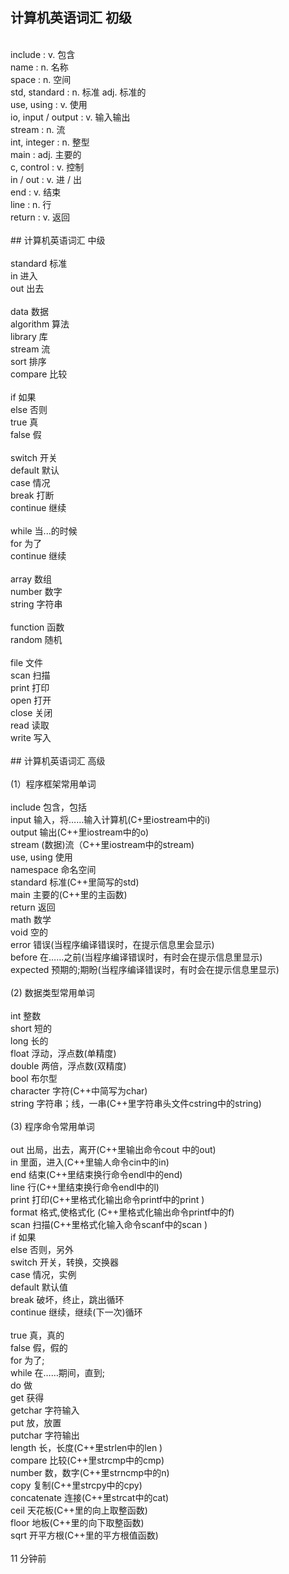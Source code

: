 ## 计算机英语词汇 初级<br>
<br>
include : v. 包含<br>
name : n. 名称<br>
space : n. 空间<br>
std, standard : n. 标准 adj. 标准的<br>
use, using : v. 使用<br>
io, input / output : v. 输入输出<br>
stream : n. 流<br>
int, integer : n. 整型<br>
main : adj. 主要的<br>
c, control : v. 控制<br>
in / out : v. 进 / 出<br>
end : v. 结束<br>
line : n. 行<br>
return : v. 返回<br>
<br>
## 计算机英语词汇 中级<br>
<br>
standard 标准<br>
in 进入<br>
out 出去<br>
<br>
data 数据<br>
algorithm 算法<br>
library 库<br>
stream 流<br>
sort 排序<br>
compare 比较<br>
<br>
if 如果<br>
else 否则<br>
true 真<br>
false 假<br>
<br>
switch 开关<br>
default 默认<br>
case 情况<br>
break 打断<br>
continue 继续<br>
<br>
while 当...的时候<br>
for 为了<br>
continue 继续<br>
<br>
array 数组<br>
number 数字<br>
string 字符串<br>
<br>
function 函数<br>
random 随机<br>
<br>
file 文件<br>
scan 扫描<br>
print 打印<br>
open 打开<br>
close 关闭<br>
read 读取<br>
write 写入<br>
<br>
## 计算机英语词汇 高级<br>
<br>
(1）程序框架常用单词<br>
<br>
include 包含，包括<br>
input 输入，将……输入计算机(C+里iostream中的i)<br>
output 输出(C++里iostream中的o)<br>
stream (数据)流（C++里iostream中的stream)<br>
use, using 使用<br>
namespace 命名空间<br>
standard 标准(C++里简写的std)<br>
main 主要的(C++里的主函数)<br>
return 返回<br>
math 数学<br>
void 空的<br>
error 错误(当程序编译错误时，在提示信息里会显示)<br>
before 在……之前(当程序编译错误时，有时会在提示信息里显示)<br>
expected 预期的;期盼(当程序编译错误时，有时会在提示信息里显示)<br>
<br>
(2) 数据类型常用单词<br>
<br>
int 整数<br>
short 短的<br>
long 长的<br>
float 浮动，浮点数(单精度)<br>
double 两倍，浮点数(双精度)<br>
bool 布尔型<br>
character 字符(C++中简写为char)<br>
string 字符串；线，一串(C++里字符串头文件cstring中的string)<br>
<br>
(3) 程序命令常用单词<br>
<br>
out 出局，出去，离开(C++里输出命令cout 中的out)<br>
in 里面，进入(C++里输人命令cin中的in)<br>
end 结束(C++里结束换行命令endl中的end)<br>
line 行(C++里结束换行命令endl中的l)<br>
print 打印(C++里格式化输出命令printf中的print )<br>
format 格式,使格式化 (C++里格式化输出命令printf中的f)<br>
scan 扫描(C++里格式化输入命令scanf中的scan )<br>
if 如果<br>
else 否则，另外<br>
switch 开关，转换，交换器<br>
case 情况，实例<br>
default 默认值<br>
break 破坏，终止，跳出循环<br>
continue 继续，继续(下一次)循环<br>
<br>
true 真，真的<br>
false 假，假的<br>
for 为了;<br>
while 在……期间，直到;<br>
do 做<br>
get 获得<br>
getchar 字符输入<br>
put 放，放置<br>
putchar 字符输出<br>
length 长，长度(C++里strlen中的len )<br>
compare 比较(C++里strcmp中的cmp)<br>
number 数，数字(C++里strncmp中的n)<br>
copy 复制(C++里strcpy中的cpy)<br>
concatenate 连接(C++里strcat中的cat)<br>
ceil 天花板(C++里的向上取整函数)<br>
floor 地板(C++里的向下取整函数)<br>
sqrt 开平方根(C++里的平方根值函数)<br>
<br>
11 分钟前<br>
